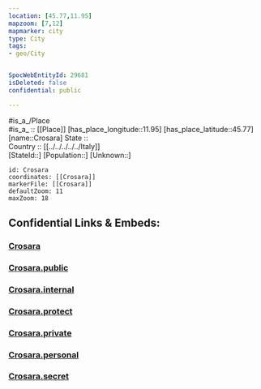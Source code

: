 ```yaml
---
location: [45.77,11.95] 
mapzoom: [7,12] 
mapmarker: city 
type: City
tags:
- geo/City


SpocWebEntityId: 29681
isDeleted: false
confidential: public

---
```

#is_a_/Place  
#is_a_ :: [[Place]] 
[has_place_longitude::11.95] 
[has_place_latitude::45.77] 
[name::Crosara] 
State ::  
Country :: [[../../../../../Italy]]  
[StateId::] 
[Population::] 
[Unknown::] 


```leaflet
id: Crosara
coordinates: [[Crosara]] 
markerFile: [[Crosara]] 
defaultZoom: 11 
maxZoom: 18
```


## Confidential Links & Embeds: 

### [Crosara](/_Standards/Earth/Continent/Europe/Europe~South/Italy/regions~Italy/Veneto/Treviso.Province/City/Crosara.md) 

### [Crosara.public](/_public/Earth/Continent/Europe/Europe~South/Italy/regions~Italy/Veneto/Treviso.Province/City/Crosara.public.md) 

### [Crosara.internal](/_internal/Earth/Continent/Europe/Europe~South/Italy/regions~Italy/Veneto/Treviso.Province/City/Crosara.internal.md) 

### [Crosara.protect](/_protect/Earth/Continent/Europe/Europe~South/Italy/regions~Italy/Veneto/Treviso.Province/City/Crosara.protect.md) 

### [Crosara.private](/_private/Earth/Continent/Europe/Europe~South/Italy/regions~Italy/Veneto/Treviso.Province/City/Crosara.private.md) 

### [Crosara.personal](/_personal/Earth/Continent/Europe/Europe~South/Italy/regions~Italy/Veneto/Treviso.Province/City/Crosara.personal.md) 

### [Crosara.secret](/_secret/Earth/Continent/Europe/Europe~South/Italy/regions~Italy/Veneto/Treviso.Province/City/Crosara.secret.md)


